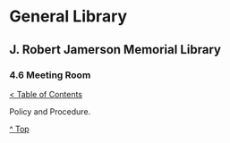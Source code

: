 [0]: ../README.md
[4.6]: meeting-room.md

# General Library
## J. Robert Jamerson Memorial Library
### 4.6 Meeting Room
[< Table of Contents][0]

Policy and Procedure.

[^ Top][4.6]